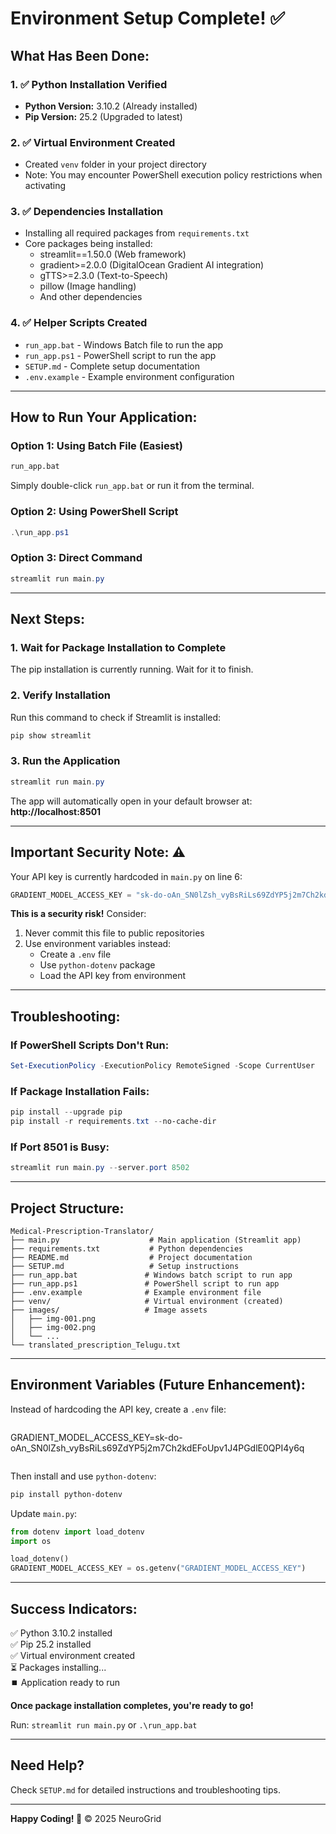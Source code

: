 # Environment Setup Complete! ✅

## What Has Been Done:

### 1. ✅ Python Installation Verified

- **Python Version:** 3.10.2 (Already installed)
- **Pip Version:** 25.2 (Upgraded to latest)

### 2. ✅ Virtual Environment Created

- Created `venv` folder in your project directory
- Note: You may encounter PowerShell execution policy restrictions when activating

### 3. ✅ Dependencies Installation

- Installing all required packages from `requirements.txt`
- Core packages being installed:
  - streamlit==1.50.0 (Web framework)
  - gradient>=2.0.0 (DigitalOcean Gradient AI integration)
  - gTTS>=2.3.0 (Text-to-Speech)
  - pillow (Image handling)
  - And other dependencies

### 4. ✅ Helper Scripts Created

- `run_app.bat` - Windows Batch file to run the app
- `run_app.ps1` - PowerShell script to run the app
- `SETUP.md` - Complete setup documentation
- `.env.example` - Example environment configuration

---

## How to Run Your Application:

### Option 1: Using Batch File (Easiest)

```cmd
run_app.bat
```

Simply double-click `run_app.bat` or run it from the terminal.

### Option 2: Using PowerShell Script

```powershell
.\run_app.ps1
```

### Option 3: Direct Command

```powershell
streamlit run main.py
```

---

## Next Steps:

### 1. Wait for Package Installation to Complete

The pip installation is currently running. Wait for it to finish.

### 2. Verify Installation

Run this command to check if Streamlit is installed:

```powershell
pip show streamlit
```

### 3. Run the Application

```powershell
streamlit run main.py
```

The app will automatically open in your default browser at:
**http://localhost:8501**

---

## Important Security Note: ⚠️

Your API key is currently hardcoded in `main.py` on line 6:

```python
GRADIENT_MODEL_ACCESS_KEY = "sk-do-oAn_SN0lZsh_vyBsRiLs69ZdYP5j2m7Ch2kdEFoUpv1J4PGdlE0QPI4y6q"
```

**This is a security risk!** Consider:

1. Never commit this file to public repositories
2. Use environment variables instead:
   - Create a `.env` file
   - Use `python-dotenv` package
   - Load the API key from environment

---

## Troubleshooting:

### If PowerShell Scripts Don't Run:

```powershell
Set-ExecutionPolicy -ExecutionPolicy RemoteSigned -Scope CurrentUser
```

### If Package Installation Fails:

```powershell
pip install --upgrade pip
pip install -r requirements.txt --no-cache-dir
```

### If Port 8501 is Busy:

```powershell
streamlit run main.py --server.port 8502
```

---

## Project Structure:

```
Medical-Prescription-Translator/
├── main.py                    # Main application (Streamlit app)
├── requirements.txt           # Python dependencies
├── README.md                  # Project documentation
├── SETUP.md                   # Setup instructions
├── run_app.bat               # Windows batch script to run app
├── run_app.ps1               # PowerShell script to run app
├── .env.example              # Example environment file
├── venv/                     # Virtual environment (created)
├── images/                   # Image assets
│   ├── img-001.png
│   ├── img-002.png
│   └── ...
└── translated_prescription_Telugu.txt
```

---

## Environment Variables (Future Enhancement):

Instead of hardcoding the API key, create a `.env` file:

```env
```
GRADIENT_MODEL_ACCESS_KEY=sk-do-oAn_SN0lZsh_vyBsRiLs69ZdYP5j2m7Ch2kdEFoUpv1J4PGdlE0QPI4y6q
```
```

Then install and use `python-dotenv`:

```powershell
pip install python-dotenv
```

Update `main.py`:

```python
from dotenv import load_dotenv
import os

load_dotenv()
GRADIENT_MODEL_ACCESS_KEY = os.getenv("GRADIENT_MODEL_ACCESS_KEY")
```

---

## Success Indicators:

✅ Python 3.10.2 installed  
✅ Pip 25.2 installed  
✅ Virtual environment created  
⏳ Packages installing...  
⏹️ Application ready to run

**Once package installation completes, you're ready to go!**

Run: `streamlit run main.py` or `.\run_app.bat`

---

## Need Help?

Check `SETUP.md` for detailed instructions and troubleshooting tips.

---

**Happy Coding! 🚀**
© 2025 NeuroGrid

